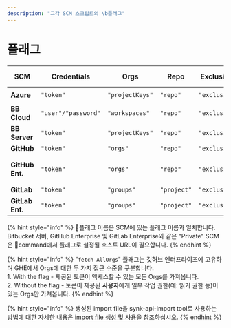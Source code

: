 ```yaml
---
description: "그각 SCM 스크립트의 \b플래그"
---
```


# 플래그

| SCM             | Credentials         | Orgs            | Repo        | Exclusion File Path   | Json     | Skip Snyk monitored repos  | Import file folder path | Repo type for import file | Additional flags                                |
| --------------- | ------------------- | --------------- | ----------- | --------------------- | -------- | -------------------------- | ----------------------- | ------------------------- | ----------------------------------------------- |
| **Azure**       | `"token"`           | `"projectKeys"` | `"repo"`    | `"exclusionFilePath"` | `"json"` | `"skipSnykMonitoredRepos"` | `"importConfDir"`       | `"importFileRepoType"`    | `"org" [required]`                              |
| **BB Cloud**    | `"user"/"password"` | `"workspaces"`  | `"repo"`    | `"exclusionFilePath"` | `"json"` | `"skipSnykMonitoredRepos"` | `"importConfDir"`       | `"importFileRepoType"`    |                                                 |
| **BB Server**   | `"token"`           | `"projectKeys"` | `"repo"`    | `"exclusionFilePath"` | `"json"` | `"skipSnykMonitoredRepos"` | `"importConfDir"`       | `"importFileRepoType"`    | `"url" [required]`                              |
| **GitHub**      | `"token"`           | `"orgs"`        | `"repo"`    | `"exclusionFilePath"` | `"json"` |                            |                         |                           |                                                 |
| **GitHub Ent.** | `"token"`           | `"orgs"`        | `"repo"`    | `"exclusionFilePath"` | `"json"` |                            |                         |                           | `"url" [required], "fetchAllOrgs" [optional]**` |
| **GitLab**      | `"token"`           | `"groups"`      | `"project"` | `"exclusionFilePath"` | `"json"` |                            |                         |                           |                                                 |
| **GitLab Ent.** | `"token"`           | `"groups"`      | `"project"` | `"exclusionFilePath"` | `"json"` |                            |                         |                           | `"url" [required]`                              |

{% hint style="info" %}
플래그 이름은 SCM에 있는 플래그 이름과 일치합니다. Bitbucket 서버, GitHub Enterprise 및 GitLab Enterprise와 같은 "Private" SCM은 command에서 플래그로 설정될 호스트 URL이 필요합니다.
{% endhint %}

{% hint style="info" %}
"`fetch AllOrgs`" 플래그는 깃허브 엔터프라이즈에 고유하며 GHE에서 Orgs에 대한 두 가지 접근 수준을 구분합니다.\
1\. With the flag - 제공된 토큰이 액세스할 수 있는 모든 Orgs를 가져옵니다.\
2\. Without the flag - 토큰이 제공된 **사용자**에게 일부 작업 권한(예: 읽기 권한 등)이 있는 Orgs만 가져옵니다.
{% endhint %}

{% hint style="info" %}
생성된 import file을 synk-api-import tool로 사용하는 방법에 대한 자세한 내용은 [import file 생성 및 사용](creating-and-using-the-import-files.md)을 참조하십시오.
{% endhint %}
